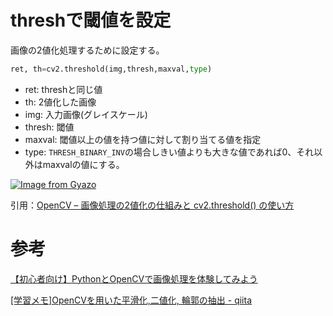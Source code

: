 # threshで閾値を設定

画像の2値化処理するために設定する。

```python
ret, th=cv2.threshold(img,thresh,maxval,type)
```
- ret: threshと同じ値
- th: 2値化した画像
- img: 入力画像(グレイスケール)
- thresh: 閾値
- maxval: 閾値以上の値を持つ値に対して割り当てる値を指定
- type: `THRESH_BINARY_INV`の場合しきい値よりも大きな値であれば0、それ以外はmaxvalの値にする。

[![Image from Gyazo](https://i.gyazo.com/f45fd226239002da86a5d516f32c7ea3.png)](https://gyazo.com/f45fd226239002da86a5d516f32c7ea3)

引用：[OpenCV – 画像処理の2値化の仕組みと cv2.threshold() の使い方](https://pystyle.info/opencv-image-binarization/)

# 参考

[【初心者向け】PythonとOpenCVで画像処理を体験してみよう](https://tech-blog.rakus.co.jp/entry/20201225/open-cv)

[[学習メモ]OpenCVを用いた平滑化,二値化, 輪郭の抽出 - qiita](https://qiita.com/ankomotch/items/74884b0ca24b739159c0)
